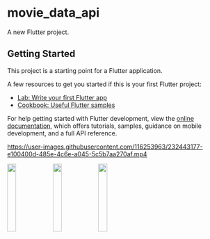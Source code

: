 # movie_data_api

A new Flutter project.

## Getting Started

This project is a starting point for a Flutter application.

A few resources to get you started if this is your first Flutter project:

- [Lab: Write your first Flutter app](https://docs.flutter.dev/get-started/codelab)
- [Cookbook: Useful Flutter samples](https://docs.flutter.dev/cookbook)

For help getting started with Flutter development, view the
[online documentation](https://docs.flutter.dev/), which offers tutorials,
samples, guidance on mobile development, and a full API reference.

https://user-images.githubusercontent.com/116253963/232443177-e100400d-485e-4c6e-a045-5c5b7aa270af.mp4




<p>
  <img src = "https://user-images.githubusercontent.com/116253963/232035622-7194f1c7-48b9-4139-9a1e-a58b8109b00b.png" height=20% width=20%>
  <img src = "https://user-images.githubusercontent.com/116253963/232035635-d76e911d-53bd-4013-b551-e141c9ccafe9.png" height=20% width=20%>
  <img src = "https://user-images.githubusercontent.com/116253963/232035668-9d4ed72c-08ce-42d6-9c79-338f05903db4.png" height=20% width=20%>
  </p>
